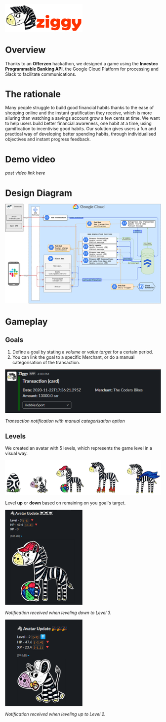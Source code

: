 <img src="images/readme/Ziggy_Full_Logo.png" width="250">

# Overview
Thanks to an **Offerzen** hackathon, we designed a game using the **Investec Programmable Banking API**, the Google Cloud Platform for processing and Slack to facilitate communications.

# The rationale
Many people struggle to build good financial habits thanks to the ease of shopping online and the instant gratification they receive, which is more alluring than watching a savings account grow a few cents at time. We want to help users build better financial awareness, one habit at a time, using gamification to incentivise good habits. Our solution gives users a fun and practical way of developing better spending habits, through individualised objectives and instant progress feedback.

# Demo video
*post video link here*

# Design Diagram
![Systems Diagram](design/systems_diagram.png)

# Gameplay

## Goals
1. Define a goal by stating a *volume* or *value target* for a certain period.
2. You can link the goal to a specific Merchant, or do a manual categorisation of the transaction.
<img src="images/readme/transaction_1.png">

*Transaction notification with manual categorisation option*


## Levels
We created an avatar with 5 levels, which represents the game level in a visual way.

![Game Levels](images/readme/Levels_no_background.png)

Level **up** or **down** based on remaining on you goal's target.

<img src="images/readme/Avatar_Downgrade_to_L3.png" width="250">



*Notification received when leveling down to Level 3.*

<img src="images/readme/Avatar_Upgrade_to_L2.png" width="250">

*Notification received when leveling up to Level 2.*
